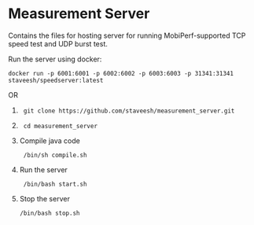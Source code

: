 # Measurement Server

Contains the files for hosting server for running MobiPerf-supported TCP speed test and UDP burst test.

Run the server using docker:

```
docker run -p 6001:6001 -p 6002:6002 -p 6003:6003 -p 31341:31341 staveesh/speedserver:latest
```

OR

1. ```
    git clone https://github.com/staveesh/measurement_server.git
   ```
2. ```
    cd measurement_server
   ```   
3. Compile java code
   ```
    /bin/sh compile.sh
   ```
4. Run the server
   ```
    /bin/bash start.sh
   ```
5. Stop the server
    ```
    /bin/bash stop.sh
    ```